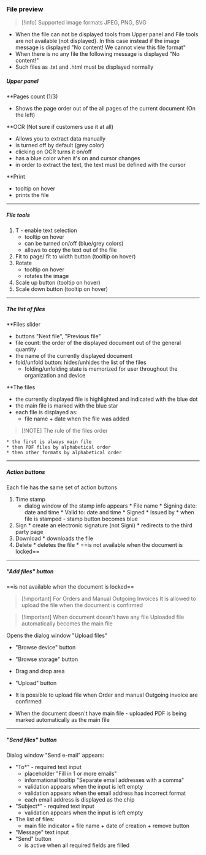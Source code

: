 
### File preview


> [!info] Supported image formats
> JPEG, PNG, SVG

* When the file can not be displayed tools from Upper panel and  File tools are not available (not displayed). In this case instead if the image message is displayed "No content! We cannot view this file format"
* When there is no any file the following message is displayed "No content!"
* Such files as .txt and .html must be displayed normally 

##### Upper panel 

**Pages count (1/3)
* Shows the page order out of the all pages of the current document (On the left)

**OCR (Not sure if customers use it at all)
* Allows you to extract data manually 
* is turned off by default (grey color)
* clicking on OCR turns it on/off
* has a blue color when it's on and cursor changes
* in order to extract the text, the text must be defined with the cursor

**Print
* tooltip on hover
* prints the file

---

##### File tools

1. T - enable text selection 
	* tooltip on hover
	* can be turned on/off (blue/grey colors)
	* allows to copy the text out of the file
2. Fit to page/ fit to width button (tooltip on hover)
3. Rotate
	* tooltip on hover
	* rotates the image
4. Scale up button (tooltip on hover)
5. Scale down button (tooltip on hover)


---

##### The list of files

**Files slider
* buttons "Next file", "Previous file"
* file count: the order of the displayed document out of the general quantity
* the name of the currently displayed document
* fold/unfold button: hides/unhides the list of the files
	* folding/unfolding state is memorized for user throughout the organization and device

**The files
* the currently displayed file is highlighted and indicated with the blue dot
* the main file is marked with the blue star
* each file is displayed as:
	* file name + date when the file was added



> [!NOTE] The rule of the files order

	* the first is always main file
	* then PDF files by alphabetical order
	* then other formats by alphabetical order


---

##### Action buttons

Each file has the same set of action buttons

1. Time stamp
	* dialog window of the stamp info appears
			* File name
			* Signing date: date and time
			* Valid to: date and time
			* Signed
			* Issued by
			* when file is stamped - stamp button becomes blue
2. Sign
		* create an electronic signature (not Signi)
		* redirects to the third party page
3. Download
		* downloads the file
4. Delete
		* deletes the file
		* ==is not available when the document is locked==

---


##### "Add files" button
==is not available when the document is locked==


> [!important] For Orders and Manual Outgoing Invoices
>  It is allowed to upload the file when the document is confirmed
>  

> [!important] When document doesn't have any file
> Uploaded file automatically becomes the main file
> 

Opens the dialog window "Upload files"
* "Browse device" button
* "Browse storage" button
* Drag and drop area
* "Upload" button

* It is possible to upload file when Order and manual Outgoing invoice are confirmed
* When the document doesn't have main file - uploaded PDF is being marked automatically as the main file
---

##### "Send files" button

Dialog window "Send e-mail" appears:
* "To*" - required text input
	* placeholder "Fill in 1 or more emails"
	* informational tooltip "Separate email addresses with a comma"
	* validation appears when the input is left empty
	* validation appears when the email address has incorrect format
	* each email address is displayed as the chip
* "Subject*" - required text input
	* validation appears when the input is left empty
* The list of files:
	* main file indicator + file name + date of creation + remove button
* "Message" text input
* "Send" button
	* is active when all required fields are filled








